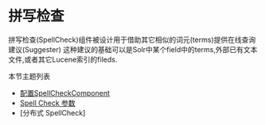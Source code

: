 # 拼写检查

拼写检查(SpellCheck)组件被设计用于借助其它相似的词元(terms)提供在线查询建议(Suggester)
这种建议的基础可以是Solr中某个field中的terms,外部已有文本文件,或者其它Lucene索引的fileds.

本节主题列表
* [配置SpellCheckComponent](#configure)
* [Spell Check 参数](#parameters)
* [分布式 SpellCheck]
